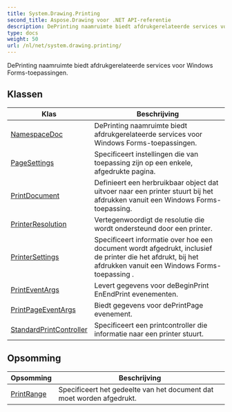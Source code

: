 ```yaml
---
title: System.Drawing.Printing
second_title: Aspose.Drawing voor .NET API-referentie
description: DePrinting naamruimte biedt afdrukgerelateerde services voor Windows Formstoepassingen.
type: docs
weight: 50
url: /nl/net/system.drawing.printing/
---
```

DePrinting naamruimte biedt afdrukgerelateerde services voor Windows Forms-toepassingen.

## Klassen

| Klas | Beschrijving |
| --- | --- |
| [NamespaceDoc](./namespacedoc/) | DePrinting naamruimte biedt afdrukgerelateerde services voor Windows Forms-toepassingen. |
| [PageSettings](./pagesettings/) | Specificeert instellingen die van toepassing zijn op een enkele, afgedrukte pagina. |
| [PrintDocument](./printdocument/) | Definieert een herbruikbaar object dat uitvoer naar een printer stuurt bij het afdrukken vanuit een Windows Forms-toepassing. |
| [PrinterResolution](./printerresolution/) | Vertegenwoordigt de resolutie die wordt ondersteund door een printer. |
| [PrinterSettings](./printersettings/) | Specificeert informatie over hoe een document wordt afgedrukt, inclusief de printer die het afdrukt, bij het afdrukken vanuit een Windows Forms-toepassing . |
| [PrintEventArgs](./printeventargs/) | Levert gegevens voor deBeginPrint EnEndPrint evenementen. |
| [PrintPageEventArgs](./printpageeventargs/) | Biedt gegevens voor dePrintPage evenement. |
| [StandardPrintController](./standardprintcontroller/) | Specificeert een printcontroller die informatie naar een printer stuurt. |
## Opsomming

| Opsomming | Beschrijving |
| --- | --- |
| [PrintRange](./printrange/) | Specificeert het gedeelte van het document dat moet worden afgedrukt. |


